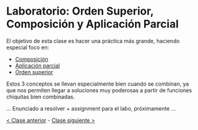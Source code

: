 # Laboratorio: Orden Superior, Composición y Aplicación Parcial

El objetivo de esta clase es hacer una práctica más grande, haciendo especial foco en:
- [Composición](http://wiki.uqbar.org/wiki/articles/composicion.html)
- [Aplicación parcial](http://wiki.uqbar.org/wiki/articles/aplicacion-parcial.html)
- [Orden superior](http://wiki.uqbar.org/wiki/articles/orden-superior.html)

Estos 3 conceptos se llevan especialmente bien cuando se combinan, ya que nos permiten llegar a soluciones muy poderosas a partir de funciones chiquitas bien combinadas.

... Enunciado a resolver + assignment para el labo, próximamente ...

[< Clase anterior](https://github.com/pdep-mit/bitacora-de-clase/blob/master/clase-06.md) - [Clase siguiente >](https://github.com/pdep-mit/bitacora-de-clase/blob/master/clase-07.md)
